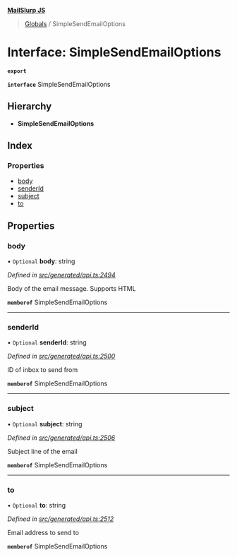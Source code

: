 **[MailSlurp JS](../README.md)**

> [Globals](../README.md) / SimpleSendEmailOptions

# Interface: SimpleSendEmailOptions

**`export`** 

**`interface`** SimpleSendEmailOptions

## Hierarchy

* **SimpleSendEmailOptions**

## Index

### Properties

* [body](simplesendemailoptions.md#body)
* [senderId](simplesendemailoptions.md#senderid)
* [subject](simplesendemailoptions.md#subject)
* [to](simplesendemailoptions.md#to)

## Properties

### body

• `Optional` **body**: string

*Defined in [src/generated/api.ts:2494](https://github.com/mailslurp/mailslurp-client/blob/717d89d/src/generated/api.ts#L2494)*

Body of the email message. Supports HTML

**`memberof`** SimpleSendEmailOptions

___

### senderId

• `Optional` **senderId**: string

*Defined in [src/generated/api.ts:2500](https://github.com/mailslurp/mailslurp-client/blob/717d89d/src/generated/api.ts#L2500)*

ID of inbox to send from

**`memberof`** SimpleSendEmailOptions

___

### subject

• `Optional` **subject**: string

*Defined in [src/generated/api.ts:2506](https://github.com/mailslurp/mailslurp-client/blob/717d89d/src/generated/api.ts#L2506)*

Subject line of the email

**`memberof`** SimpleSendEmailOptions

___

### to

• `Optional` **to**: string

*Defined in [src/generated/api.ts:2512](https://github.com/mailslurp/mailslurp-client/blob/717d89d/src/generated/api.ts#L2512)*

Email address to send to

**`memberof`** SimpleSendEmailOptions
